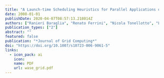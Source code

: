 ```yaml
---
title: "A Launch-time Scheduling Heuristics for Parallel Applications on Wide Area Grids"
date: 2008-01-01
publishDate: 2020-04-07T08:57:13.218014Z
authors: ["Ranieri Baraglia", "Renato Ferrini", "Nicola Tonellotto", "Laura Ricci", "Ramin Yahyapour"]
publication_types: ["2"]
abstract: ""
featured: false
publication: "*Journal of Grid Computing*"
doi: "https://doi.org/10.1007/s10723-006-9061-5"
links:
  - icon_pack: ai
    icon:
    name: PDF
    url: wase_grid.pdf
---
```

